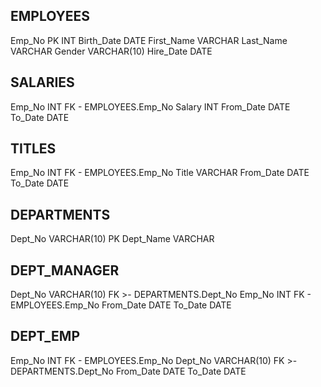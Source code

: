 EMPLOYEES
---------
Emp_No PK INT
Birth_Date DATE
First_Name VARCHAR
Last_Name VARCHAR
Gender VARCHAR(10)
Hire_Date DATE

SALARIES
--------
Emp_No INT FK - EMPLOYEES.Emp_No
Salary INT
From_Date DATE
To_Date DATE

TITLES
------
Emp_No INT FK - EMPLOYEES.Emp_No
Title VARCHAR
From_Date DATE
To_Date DATE

DEPARTMENTS
-----------
Dept_No VARCHAR(10) PK
Dept_Name VARCHAR

DEPT_MANAGER
------------
Dept_No VARCHAR(10) FK >- DEPARTMENTS.Dept_No
Emp_No INT FK - EMPLOYEES.Emp_No
From_Date DATE
To_Date DATE

DEPT_EMP
--------
Emp_No INT FK - EMPLOYEES.Emp_No
Dept_No VARCHAR(10) FK >- DEPARTMENTS.Dept_No
From_Date DATE
To_Date DATE
